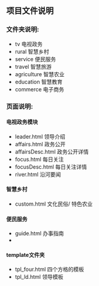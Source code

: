 ## 项目文件说明

### 文件夹说明:
- tv            电视政务
- rural         智慧乡村
- service       便民服务
- travel        智慧旅游
- agriculture   智慧农业
- education     智慧教育
- commerce      电子商务

###  页面说明:
#### 电视政务模块
- leader.html             领导介绍
- affairs.html            政务公开
- affairsDesc.html        政务公开详情
- focus.html              每日关注
- focusDesc.html          每日关注详情
- river.html              沿河要闻

#### 智慧乡村
- custom.html   文化民俗/ 特色农业

#### 便民服务
- guide.html    办事指南
-

#### template文件夹
- tpl_four.html       四个方格的模板
- tpl_ld.html         领导模板
